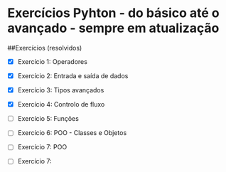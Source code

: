 # Exercícios Pyhton - do básico até o avançado - sempre em atualização
##Exercícios (resolvidos)

- [x] Exercício 1: Operadores

- [x] Exercício 2: Entrada e saída de dados

- [x] Exercício 3: Tipos avançados

- [x] Exercício 4: Controlo de fluxo

- [ ] Exercício 5: Funções

- [ ] Exercício 6: POO - Classes e Objetos

- [ ] Exercício 7: POO

- [ ] Exercício 7:
